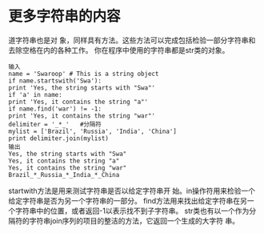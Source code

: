 # 更多字符串的内容
道字符串也是对
象，同样具有方法。这些方法可以完成包括检验一部分字符串和去除空格在内的各种工作。
你在程序中使用的字符串都是str类的对象。
	
	输入
	name = 'Swaroop' # This is a string object
	if name.startswith('Swa'):
	print 'Yes, the string starts with "Swa"'
	if 'a' in name:
	print 'Yes, it contains the string "a"'
	if name.find('war') != -1:
	print 'Yes, it contains the string "war"'
	delimiter = '_*_'   #分隔符
	mylist = ['Brazil', 'Russia', 'India', 'China']
	print delimiter.join(mylist)
	输出
	Yes, the string starts with "Swa"
	Yes, it contains the string "a"
	Yes, it contains the string "war"
	Brazil_*_Russia_*_India_*_China
startwith方法是用来测试字符串是否以给定字符串开
始。in操作符用来检验一个给定字符串是否为另一个字符串的一部分。
find方法用来找出给定字符串在另一个字符串中的位置，或者返回-1以表示找不到子字符串。
str类也有以一个作为分隔符的字符串join序列的项目的整洁的方法，它返回一个生成的大字符
串。